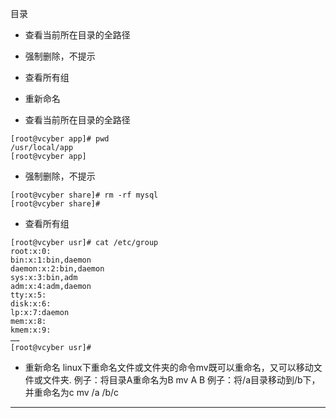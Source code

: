 目录
- 查看当前所在目录的全路径
- 强制删除，不提示
- 查看所有组
- 重新命名

- 查看当前所在目录的全路径
```
[root@vcyber app]# pwd
/usr/local/app
[root@vcyber app]
```
- 强制删除，不提示
```
[root@vcyber share]# rm -rf mysql
[root@vcyber share]#
```
- 查看所有组
```
[root@vcyber usr]# cat /etc/group
root:x:0:
bin:x:1:bin,daemon
daemon:x:2:bin,daemon
sys:x:3:bin,adm
adm:x:4:adm,daemon
tty:x:5:
disk:x:6:
lp:x:7:daemon
mem:x:8:
kmem:x:9:
……
[root@vcyber usr]#
```
- 重新命名
linux下重命名文件或文件夹的命令mv既可以重命名，又可以移动文件或文件夹.
例子：将目录A重命名为B
mv A B
例子：将/a目录移动到/b下，并重命名为c
mv /a /b/c
--------------------------------------------------------------------------------
